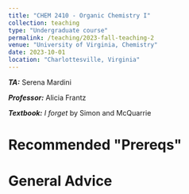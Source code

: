 ```yaml
---
title: "CHEM 2410 - Organic Chemistry I"
collection: teaching
type: "Undergraduate course"
permalink: /teaching/2023-fall-teaching-2
venue: "University of Virginia, Chemistry"
date: 2023-10-01
location: "Charlottesville, Virginia"
---
```


***TA:*** Serena Mardini

***Professor:*** Alicia Frantz

***Textbook:*** *I forget* by Simon and McQuarrie

Recommended "Prereqs"
======

General Advice
======
